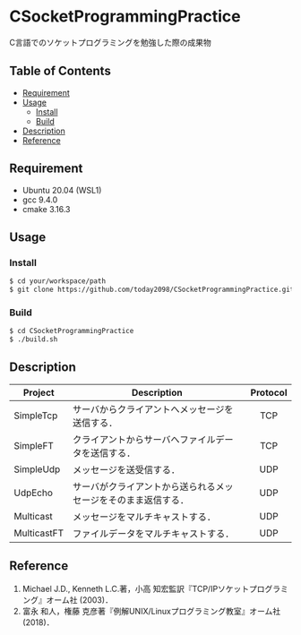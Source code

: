 # CSocketProgrammingPractice

C言語でのソケットプログラミングを勉強した際の成果物



## Table of Contents

- [Requirement](#requirement)
- [Usage](#usage)
   - [Install](#install)
   - [Build](#build)
- [Description](#description)
- [Reference](#reference)



<a id="requirement"></a>
## Requirement

- Ubuntu 20.04 (WSL1)
- gcc 9.4.0
- cmake 3.16.3



<a id="usage"></a>
## Usage

<a id="install"></a>
### Install

```bash
$ cd your/workspace/path
$ git clone https://github.com/today2098/CSocketProgrammingPractice.git
```



<a id="build"></a>
### Build

```bash
$ cd CSocketProgrammingPractice
$ ./build.sh
```



<a id="description"></a>
## Description

|Project|Description|Protocol|
|---|---|:---:|
|SimpleTcp|サーバからクライアントへメッセージを送信する．|TCP|
|SimpleFT|クライアントからサーバへファイルデータを送信する．|TCP|
|SimpleUdp|メッセージを送受信する．|UDP|
|UdpEcho|サーバがクライアントから送られるメッセージをそのまま返信する．|UDP|
|Multicast|メッセージをマルチキャストする．|UDP|
|MulticastFT|ファイルデータをマルチキャストする．|UDP|



<a id="reference"></a>
## Reference

1. Michael J.D., Kenneth L.C.著，小高 知宏監訳『TCP/IPソケットプログラミング』オーム社 (2003)．
1. 富永 和人，権藤 克彦著『例解UNIX/Linuxプログラミング教室』オーム社 (2018)．
